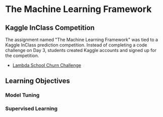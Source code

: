 # The Machine Learning Framework

## Kaggle InClass Competition
The assignment named "The Machine Learning Framework" was tied to a Kaggle InClass prediction competition. Instead of completing a code challenge on Day 3, students created Kaggle accounts and signed up for the competition.

* [Lambda School Churn Challenge](https://www.kaggle.com/c/lambda-school-churn-challenge/)

## Learning Objectives

### Model Tuning

### Supervised Learning